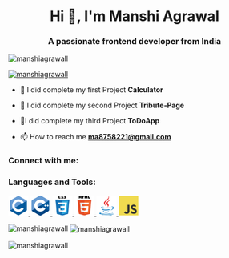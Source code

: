 <h1 align="center">Hi 👋, I'm Manshi Agrawal</h1>
<h3 align="center">A passionate frontend developer from India</h3>

<p align="left"> <img src="https://komarev.com/ghpvc/?username=manshiagrawall&label=Profile%20views&color=0e75b6&style=flat" alt="manshiagrawall" /> </p>

<p align="left"> <a href="https://github.com/ryo-ma/github-profile-trophy"><img src="https://github-profile-trophy.vercel.app/?username=manshiagrawall" alt="manshiagrawall" /></a> </p>

- 🔭 I did complete my first Project **Calculator**

- 👯 I did complete my second Project **Tribute-Page**

- 🤝I did complete my third Project **ToDoApp**

- 📫 How to reach me **ma8758221@gmail.com**

<h3 align="left">Connect with me:</h3>
<p align="left">
</p>

<h3 align="left">Languages and Tools:</h3>
<p align="left"> <a href="https://www.cprogramming.com/" target="_blank" rel="noreferrer"> <img src="https://raw.githubusercontent.com/devicons/devicon/master/icons/c/c-original.svg" alt="c" width="40" height="40"/> </a> <a href="https://www.w3schools.com/cpp/" target="_blank" rel="noreferrer"> <img src="https://raw.githubusercontent.com/devicons/devicon/master/icons/cplusplus/cplusplus-original.svg" alt="cplusplus" width="40" height="40"/> </a> <a href="https://www.w3schools.com/css/" target="_blank" rel="noreferrer"> <img src="https://raw.githubusercontent.com/devicons/devicon/master/icons/css3/css3-original-wordmark.svg" alt="css3" width="40" height="40"/> </a> <a href="https://www.w3.org/html/" target="_blank" rel="noreferrer"> <img src="https://raw.githubusercontent.com/devicons/devicon/master/icons/html5/html5-original-wordmark.svg" alt="html5" width="40" height="40"/> </a> <a href="https://www.java.com" target="_blank" rel="noreferrer"> <img src="https://raw.githubusercontent.com/devicons/devicon/master/icons/java/java-original.svg" alt="java" width="40" height="40"/> </a> <a href="https://developer.mozilla.org/en-US/docs/Web/JavaScript" target="_blank" rel="noreferrer"> <img src="https://raw.githubusercontent.com/devicons/devicon/master/icons/javascript/javascript-original.svg" alt="javascript" width="40" height="40"/> </a> </p>

<p><img align="left" src="https://github-readme-stats.vercel.app/api/top-langs?username=manshiagrawall&show_icons=true&locale=en&layout=compact" alt="manshiagrawall" /></p>

<p>&nbsp;<img align="center" src="https://github-readme-stats.vercel.app/api?username=manshiagrawall&show_icons=true&locale=en" alt="manshiagrawall" /></p>

<p><img align="center" src="https://github-readme-streak-stats.herokuapp.com/?user=manshiagrawall&" alt="manshiagrawall" /></p>

